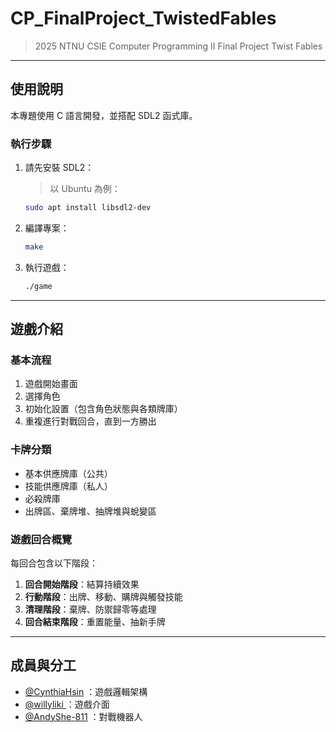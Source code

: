 # CP_FinalProject_TwistedFables
> 2025 NTNU CSIE Computer Programming II Final Project 
> Twist Fables

---

## 使用說明

本專題使用 C 語言開發，並搭配 SDL2 函式庫。

### 執行步驟

1. 請先安裝 SDL2：
   >以 Ubuntu 為例：
   ```bash
   sudo apt install libsdl2-dev
   ```

2. 編譯專案：
   ```bash
   make
   ```

3. 執行遊戲：

   ```bash
   ./game
   ```
---

## 遊戲介紹

### 基本流程

1. 遊戲開始畫面
2. 選擇角色
3. 初始化設置（包含角色狀態與各類牌庫）
4. 重複進行對戰回合，直到一方勝出

### 卡牌分類

* 基本供應牌庫（公共）
* 技能供應牌庫（私人）
* 必殺牌庫
* 出牌區、棄牌堆、抽牌堆與蛻變區

### 遊戲回合概覽

每回合包含以下階段：

1. **回合開始階段**：結算持續效果
2. **行動階段**：出牌、移動、購牌與觸發技能
3. **清理階段**：棄牌、防禦歸零等處理
4. **回合結束階段**：重置能量、抽新手牌

---

## 成員與分工

- [@CynthiaHsin](https://github.com/CynthiaHsin)  ：遊戲邏輯架構
- [@willyliki  ](https://github.com/willyliki)      ：遊戲介面
- [@AndyShe-811](https://github.com/AndyShe-811)  ：對戰機器人
